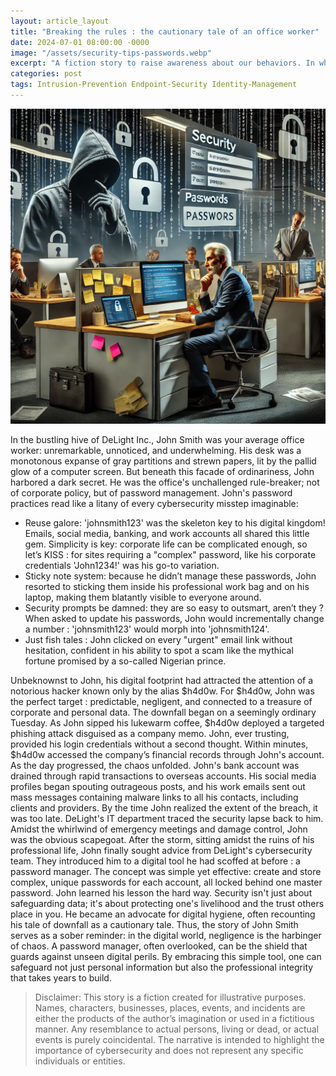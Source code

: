 ```yaml
---
layout: article_layout
title: "Breaking the rules : the cautionary tale of an office worker"
date: 2024-07-01 08:00:00 -0000
image: "/assets/security-tips-passwords.webp"
excerpt: "A fiction story to raise awareness about our behaviors. In what ways can you help prevent cyberattacks?"
categories: post
tags: Intrusion-Prevention Endpoint-Security Identity-Management
---
```


![Illustrated by our virtual artist, capturing the chaos of cybersecurity gone wrong.](/assets/security-tips-passwords.webp)

In the bustling hive of DeLight Inc., John Smith was your average office worker: unremarkable, unnoticed, and underwhelming. His desk was a monotonous expanse of gray partitions and strewn papers, lit by the pallid glow of a computer screen. But beneath this facade of ordinariness, John harbored a dark secret. He was the office's unchallenged rule-breaker; not of corporate policy, but of password management.<!--more-->
John's password practices read like a litany of every cybersecurity misstep imaginable:
- Reuse galore: 'johnsmith123' was the skeleton key to his digital kingdom! Emails, social media, banking, and work accounts all shared this little gem.
Simplicity is key: corporate life can be complicated enough, so let’s KISS : for sites requiring a "complex" password, like his corporate credentials 'John1234!' was his go-to variation.
- Sticky note system: because he didn’t manage these passwords, John resorted to sticking them inside his professional work bag and on his laptop, making them blatantly visible to everyone around.
- Security prompts be damned: they are so easy to outsmart, aren’t they ? When asked to update his passwords, John would incrementally change a number : 'johnsmith123' would morph into 'johnsmith124'.
- Just fish tales : John clicked on every "urgent" email link without hesitation, confident in his ability to spot a scam like the mythical fortune promised by a so-called Nigerian prince.

Unbeknownst to John, his digital footprint had attracted the attention of a notorious hacker known only by the alias $h4d0w. For $h4d0w, John was the perfect target : predictable, negligent, and connected to a treasure of corporate and personal data.
The downfall began on a seemingly ordinary Tuesday. As John sipped his lukewarm coffee, $h4d0w deployed a targeted phishing attack disguised as a company memo. John, ever trusting, provided his login credentials without a second thought. Within minutes, $h4d0w accessed the company’s financial records through John's account.
As the day progressed, the chaos unfolded. John's bank account was drained through rapid transactions to overseas accounts. His social media profiles began spouting outrageous posts, and his work emails sent out mass messages containing malware links to all his contacts, including clients and providers.
By the time John realized the extent of the breach, it was too late. DeLight's IT department traced the security lapse back to him. Amidst the whirlwind of emergency meetings and damage control, John was the obvious scapegoat.
After the storm, sitting amidst the ruins of his professional life, John finally sought advice from DeLight's cybersecurity team. They introduced him to a digital tool he had scoffed at before : a password manager. The concept was simple yet effective: create and store complex, unique passwords for each account, all locked behind one master password.
John learned his lesson the hard way. Security isn't just about safeguarding data; it's about protecting one's livelihood and the trust others place in you. He became an advocate for digital hygiene, often recounting his tale of downfall as a cautionary tale.
Thus, the story of John Smith serves as a sober reminder: in the digital world, negligence is the harbinger of chaos. A password manager, often overlooked, can be the shield that guards against unseen digital perils. By embracing this simple tool, one can safeguard not just personal information but also the professional integrity that takes years to build.

>Disclaimer: This story is a fiction created for illustrative purposes. Names, characters, businesses, places, events, and incidents are either the products of the author’s imagination or used in a fictitious manner. Any resemblance to actual persons, living or dead, or actual events is purely coincidental. The narrative is intended to highlight the importance of cybersecurity and does not represent any specific individuals or entities.
